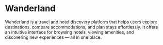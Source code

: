 # Wanderland
Wanderland is a travel and hotel discovery platform that helps users explore destinations, compare accommodations, and plan stays effortlessly. It offers an intuitive interface for browsing hotels, viewing amenities, and discovering new experiences — all in one place.
